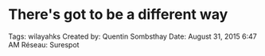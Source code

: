 # There's got to be a different way

Tags: wilayahks
Created by: Quentin Sombsthay
Date: August 31, 2015 6:47 AM
Réseau: Surespot
